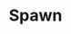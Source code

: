 ---
title: Spawn
issue: 37A
issue_nr: 37
full_title: The Freak
subtitle: ''
story_arc: ''
crossover: ''
variant: A
publisher: Image Comics
creators: 
  - Todd McFarlane
release_date: Nov 1995
release_year: 1995
genre:
  - Action
  - Adventure
  - Crime
  - Fantasy
  - Horror
  - Science Fiction
  - Super-Heroes
  - Thriller
format: Comic
pages: 32
signed_by: Greg Capullo
price: 7.50
---